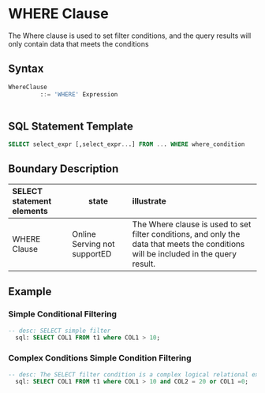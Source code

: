 # WHERE Clause

The Where clause is used to set filter conditions, and the query results will only contain data that meets the conditions

## Syntax

```sql
WhereClause
         ::= 'WHERE' Expression
         
```

## SQL Statement Template

```SQL
SELECT select_expr [,select_expr...] FROM ... WHERE where_condition
```

## Boundary Description

| SELECT statement elements | state                 | illustrate                                                         |
| :------------- | -------------------- | :----------------------------------------------------------- |
| WHERE Clause   | Online Serving not supportED | The Where clause is used to set filter conditions, and only the data that meets the conditions will be included in the query result. |

## Example

### Simple Conditional Filtering

```SQL
-- desc: SELECT simple filter
  sql: SELECT COL1 FROM t1 where COL1 > 10;
```

### Complex Conditions Simple Condition Filtering

```sql
-- desc: The SELECT filter condition is a complex logical relational expression
  sql: SELECT COL1 FROM t1 where COL1 > 10 and COL2 = 20 or COL1 =0;
```

